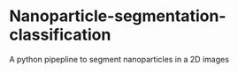 # Nanoparticle-segmentation-classification
A python pipepline to segment nanoparticles in a 2D images
